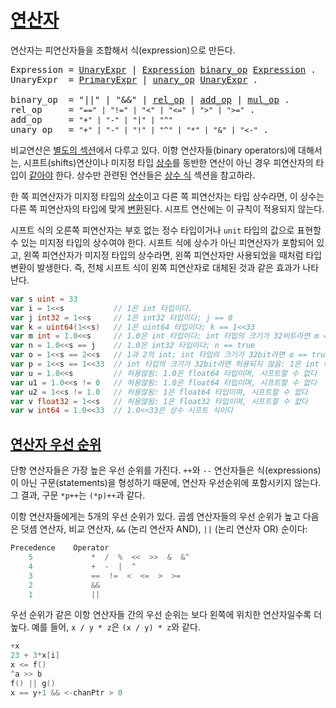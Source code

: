 # [연산자](#operators)

연산자는 피연산자들을 조합해서 식(expression)으로 만든다.

<pre>
<a id="Expression">Expression</a> = <a href="#UnaryExpr">UnaryExpr</a> | <a href="#Expression">Expression</a> <a href="#binary_op">binary_op</a> <a href="#Expression">Expression</a> .
<a id="UnaryExpr">UnaryExpr</a>  = <a href="/Expressions/primary_expressions.html#PrimaryExpr">PrimaryExpr</a> | <a href="#unary_op">unary_op</a> <a href="#UnaryExpr">UnaryExpr</a> .

<a id="binary_op">binary_op</a>  = "||" | "&&" | <a href="#rel_op">rel_op</a> | <a href="#add_op">add_op</a> | <a href="#mul_op">mul_op</a> .
<a id="rel_op">rel_op</a>     = <code>"==" | "!=" | "<" | "<=" | ">" | ">="</code> .
<a id="add_op">add_op</a>     = <code>"+" | "-" | "|" | "^"</code>
<a id="unary_op">unary_op</a>   = <code>"+" | "-" | "!" | "^" | "*" | "&" | "<-"</code> .
</pre>

비교연산은 [별도의 섹션](/Expressions/comparison_operators.html)에서 다루고 있다. 이항 연산자들(binary operators)에 대해서는, 시프트(shifts)연산이나 미지정 타입 [상수](/Constants/)를 동반한 연산이 아닌 경우 피연산자의 타입이 [같아야](/Properties%20of%20types%20and%20values/type_identity.html) 한다. 상수만 관련된 연산들은 [상수 식](/Expressions/constant_expressions.html) 섹션을 참고하라.

한 쪽 피연산자가 미지정 타입의 [상수](/Constants/)이고 다른 쪽 피연산자는 타입 상수라면, 이 상수는 다른 쪽 피연산자의 타입에 맞게 [변환](/Expressions/conversions.html)된다. 시프트 연산에는 이 규칙이 적용되지 않는다.

시프트 식의 오른쪽 피연산자는 부호 없는 정수 타입이거나 `unit` 타입의 값으로 표현할 수 있는 미지정 타입의 상수여야 한다. 시프트 식에 상수가 아닌 피연산자가 포함되어 있고, 왼쪽 피연산자가 미지정 타입의 상수라면, 왼쪽 피연산자만 사용되었을 때처럼 타입 변환이 발생한다. 즉, 전체 시프트 식이 왼쪽 피연산자로 대체된 것과 같은 효과가 나타난다.

```go
var s uint = 33
var i = 1<<s           // 1은 int 타입이다.
var j int32 = 1<<s     // 1은 int32 타입이다; j == 0
var k = uint64(1<<s)   // 1은 uint64 타입이다; k == 1<<33
var m int = 1.0<<s     // 1.0은 int 타입이다; int 타입의 크기가 32비트라면 m == 0
var n = 1.0<<s == j    // 1.0은 int32 타입이다; n == true
var o = 1<<s == 2<<s   // 1과 2의 int; int 타입의 크기가 32bit라면 o == true
var p = 1<<s == 1<<33  // int 타입의 크기가 32bit라면 허용되지 않음: 1은 int 타입이지만 1<<33 연산이 int 타입의 크기를 오버플로우하기 때문에 허용되지 않는다.
var u = 1.0<<s         // 허용않됨: 1.0은 float64 타입이며, 시프트할 수 없다
var u1 = 1.0<<s != 0   // 허용않됨: 1.0은 float64 타입이며, 시프트할 수 없다
var u2 = 1<<s != 1.0   // 허용않됨: 1은 float64 타입이며, 시프트할 수 없다
var v float32 = 1<<s   // 허용않됨: 1은 float32 타입이며, 시프트할 수 없다
var w int64 = 1.0<<33  // 1.0<<33은 상수 시프트 식이다
```

## [연산자 우선 순위](#operator-precedence)

단항 연산자들은 가장 높은 우선 순위를 가진다. `++`와 `--` 연산자들은 식(expressions)이 아닌 구문(statements)을 형성하기 때문에, 연산자 우선순위에 포함시키지 않는다. 그 결과, 구문 `*p++`는 `(*p)++`과 같다. 

이항 연산자들에게는 5개의 우선 순위가 있다. 곱셈 연산자들의 우선 순위가 높고 다음은 덧셈 연산자, 비교 연산자, `&&` (논리 연산자 AND), `||` (논리 연산자 OR) 순이다:

```go
Precedence    Operator
    5             *  /  %  <<  >>  &  &^
    4             +  -  |  ^
    3             ==  !=  <  <=  >  >=
    2             &&
    1             ||
```

우선 순위가 같은 이항 연산자들 간의 우선 순위는 보다 왼쪽에 위치한 연산자일수록 더 높다. 예를 들어, `x / y * z`은 `(x / y) * z`와 같다.

```go
+x
23 + 3*x[i]
x <= f()
^a >> b
f() || g()
x == y+1 && <-chanPtr > 0
```